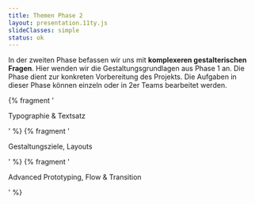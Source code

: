 ```yaml
---
title: Themen Phase 2
layout: presentation.11ty.js
slideClasses: simple
status: ok
---
```


In der zweiten Phase befassen wir uns mit **komplexeren gestalterischen Fragen**. Hier wenden wir die Gestaltungsgrundlagen aus Phase 1 an. Die Phase dient zur konkreten Vorbereitung des Projekts. Die Aufgaben in dieser Phase können einzeln oder in 2er Teams bearbeitet werden.
 
{% fragment '<p class="list">Typographie & Textsatz</p>' %}
{% fragment '<p class="list">Gestaltungsziele, Layouts</p>' %}
{% fragment '<p class="list">Advanced Prototyping, Flow & Transition</p>' %}

